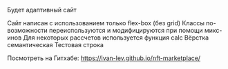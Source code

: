 Будет адаптивный сайт

Сайт написан с использованием только flex-box (без grid)
Классы по-возможности переиспользуются и модифицируются при помощи микс-инов
Для некоторых рассчетов используется функция calc
Вёрстка семантическая
Тестовая строка

Посмотреть на Гитхабе:
https://ivan-lev.github.io/nft-marketplace/